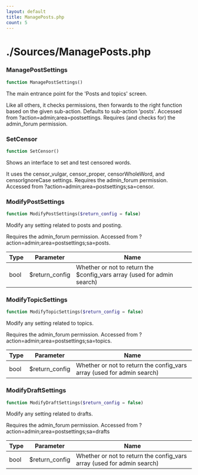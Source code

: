 ```yaml
---
layout: default
title: ManagePosts.php
count: 5
---
```


# ./Sources/ManagePosts.php

### ManagePostSettings

```php
function ManagePostSettings()
```
The main entrance point for the 'Posts and topics' screen.

Like all others, it checks permissions, then forwards to the right function
based on the given sub-action.
Defaults to sub-action 'posts'.
Accessed from ?action=admin;area=postsettings.
Requires (and checks for) the admin_forum permission.


### SetCensor

```php
function SetCensor()
```
Shows an interface to set and test censored words.

It uses the censor_vulgar, censor_proper, censorWholeWord, and censorIgnoreCase
settings.
Requires the admin_forum permission.
Accessed from ?action=admin;area=postsettings;sa=censor.


### ModifyPostSettings

```php
function ModifyPostSettings($return_config = false)
```
Modify any setting related to posts and posting.

Requires the admin_forum permission.
Accessed from ?action=admin;area=postsettings;sa=posts.

Type|Parameter|Name
---|---|---
bool|$return_config|Whether or not to return the $config_vars array (used for admin search)

### ModifyTopicSettings

```php
function ModifyTopicSettings($return_config = false)
```
Modify any setting related to topics.

Requires the admin_forum permission.
Accessed from ?action=admin;area=postsettings;sa=topics.

Type|Parameter|Name
---|---|---
bool|$return_config|Whether or not to return the config_vars array (used for admin search)

### ModifyDraftSettings

```php
function ModifyDraftSettings($return_config = false)
```
Modify any setting related to drafts.

Requires the admin_forum permission.
Accessed from ?action=admin;area=postsettings;sa=drafts

Type|Parameter|Name
---|---|---
bool|$return_config|Whether or not to return the config_vars array (used for admin search)

